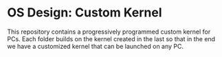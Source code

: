 # OS Design: Custom Kernel

This repository contains a progressively programmed custom kernel for PCs. Each folder builds on the kernel created in the last so that in the end we have a customized kernel that can be launched on any PC.
